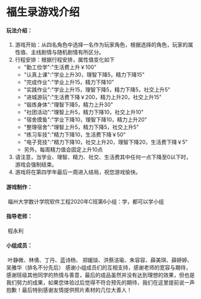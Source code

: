 # 福生录游戏介绍

#### 玩法介绍：

1. 游戏开始：从四名角色中选择一名作为玩家角色，根据选择的角色，玩家的属性值、主线剧情与随机剧情有所区分。
2. 行程安排：根据行程安排，属性值变化如下
   - "勤工俭学":"生活费上升￥100"
   - "认真上课":"学业上升30，理智下降5，精力下降15"
   - "完成作业":"学业上升15，精力下降10"
   - "实践作业":"学业上升15，理智下降5，精力下降5，社交上升5"
   - "进城游玩":"生活费下降￥200，精力上升20，社交上升15"
   - "锻炼身体":"理智下降5，精力上升30"
   - "社团活动":"理智上升5，精力下降10，社交上升10"
   - "宿舍摸鱼":"学业下降10，理智下降10，精力上升20"
   - "整理宿舍":"理智上升5，精力下降5，社交上升5"
   - "练习车技":"精力下降10，生活费下降￥50"
   - "电子竞技":"精力下降10，社交上升20，理智下降20，生活费下降￥5"
   - 另外，每周精力值会固定上升10点
3. 请注意，当学业、理智、精力、社交、生活费其中任何一点下降至0以下时，游戏会强制结束。
4. 游戏将在第四学年最后一周进入结局，祝您游戏愉快。

#### 游戏制作：

​		福州大学数计学院软件工程2020年C班第6小组：学，都可以学小组

#### 指导老师：

​		程永利

#### 小组成员：

​		叶静微、林倩、丁丹、蓝诗杨、 郑媛琰、洪蔡洁瑜、朱容容、薛美琪、薛婷婷、吴雅华（排名不分先后）
​		感谢小组成员们的互相支持，感谢老师的宽容与期待，感谢班级其他同学的热情与善意，最后的成品虽然并没有达到理想的效果，但也是我们努力的成果，如果您体验过后觉得不符合预先的期待，我们在这里提前说一声抱歉！
​		最后特别感谢友情提供照片素材的几位大善人！